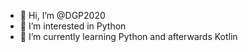 - 👋 Hi, I’m @DGP2020
- 👀 I’m interested in Python 
- 🌱 I’m currently learning Python and afterwards Kotlin

<!---
DGP2020/DGP2020 is a ✨ special ✨ repository because its `README.md` (this file) appears on your GitHub profile.
You can click the Preview link to take a look at your changes.
--->
